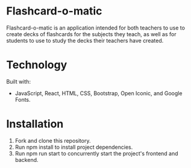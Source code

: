 # Flashcard-o-matic
Flashcard-o-matic is an application intended for both teachers to use to create decks of flashcards for the subjects they teach, as well as for students to use to study the decks their teachers have created.
# Technology
Built with:
 * JavaScript, React, HTML, CSS, Bootstrap, Open Iconic, and Google Fonts.
# Installation 
  1.  Fork and clone this repository.
  2.  Run npm install to install project dependencies.
  3.  Run npm run start to concurrently start the project's frontend and backend.
